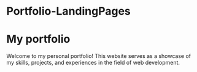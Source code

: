 # Portfolio-LandingPages
# My portfolio

Welcome to my personal portfolio! 
This website serves as a showcase of my skills, projects, and experiences in the field of web development.

